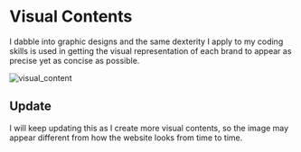 # Visual Contents
I dabble into graphic designs and the same dexterity I apply to my coding skills is used in getting the visual representation of each brand to appear as precise yet as concise as possible.

![visual_content](https://user-images.githubusercontent.com/37848504/211762214-c2654348-d4ac-4361-a113-def1eb71b089.png)

## Update
I will keep updating this as I create more visual contents, so the image may appear different from how the website looks from time to time.
